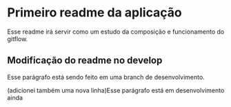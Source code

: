 # Primeiro readme da aplicação
Esse readme irá servir como um estudo da composição e funcionamento do gitflow.
## Modificação do readme no develop
Esse parágrafo está sendo feito em uma branch de desenvolvimento.

(adicionei também uma nova linha)Esse parágrafo está em desenvolvimento ainda
